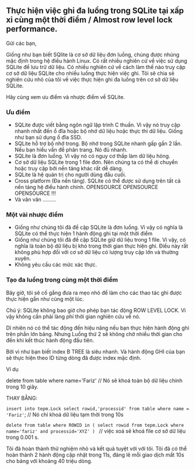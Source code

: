 ## Thực hiện việc ghi đa luồng trong SQLite tại xấp xỉ cùng một thời điểm / Almost row level lock performance.

Gửi các bạn,

Giống như bạn biết SQlite là cơ sở dữ liệu đơn luồng, chúng được nhúng mặc định trong hệ điều hành Linux. Có rất nhiều nghiên cứ về việc sử dụng SQLite để lưu trữ dữ liệu. Có nhiều nghiên cứ về cách làm thế nào truy cập cơ sở dữ liệu SQLite cho nhiều luồng thực hiện việc ghi. Tôi sẽ chia sẻ nghiên cứu nhỏ của tôi về việc thực hiện ghi đa luồng trên cơ sở dữ liệu SQLite.

Hãy cùng xem ưu điểm và nhược điểm về SQLite.

### Ưu điểm

* SQLite được viết bằng ngôn ngữ lập trình C thuần. Vì vậy nó truy cập nhanh nhất đến ổ đĩa hoặc bộ nhớ dữ liệu hoặc thực thi dữ liệu. Giống như bạn sử dụng ổ đĩa SSD.
* SQLite hỗ trợ bộ nhớ trong. Bộ nhớ trong SQLite nhanh gấp gần 2 lần. Nếu bạn hiểu vấn đề phân trang. Nó đủ nhanh.
* SQLite là đơn luồng. Vì vậy nó có nguy cơ thấp làm dữ liệu hỏng.
* Cơ sở dữ liệu SQLite trong 1 file đơn. Nên chúng ta có thể di chuyển hoặc truy cập bởi nền tảng khác rất dễ dàng.
* SQLite là hệ quản trị cho người dùng đầu cuối.
* Cross platform (Đa nền tảng). SQLite có thể được sử dụng trên tất cả nền tảng hệ điều hành chính.
OPENSOURCE OPENSOURCE OPENSOURCE !!!
* Và vân vân ………

### Một vài nhược điểm

* Giống như chúng tôi đã đề cập SQLite là đơn luồng. Vì vậy có nghĩa là SQLite có thể thực hiện 1 hành động ghi tại một thời điểm
* Giống như chúng tôi đã đề cập SQLite giữ dữ liệu trong 1 file. Vì vậy, có nghĩa là toàn bộ dữ liệu bị khó trong thời gian thực hiện ghi. Điều này rất không phù hợp đối với cơ sở dữ liệu có lượng truy cập lớn và thường xuyên.
* Không yêu cầu các mức xác thực.

### Tạo đa luồng trong cùng một thời điểm

Bây giờ, tôi sẽ cố gắng đưa ra mẹo nhỏ để làm cho các thao tác ghi được thực hiện gần như cùng một lúc.

Chú ý: SQLite không bao giờ cho phép bạn tác động ROW LEVEL LOCK. Vì vậy không cần phải làng phí thời gian nghiên cứu về nó.

Dĩ nhiên nó có thể tác động đến hiệu năng nếu bạn thực hiện hành động ghi trên phần lớn bảng. Nhưng Luồng thứ 2 sẽ không chờ nhiều thời gian cho đến khi kết thúc hành động đầu tiên.

Bời vì như bạn biết index B TREE là siêu nhanh. Và hành động GHI của bạn sẽ thực hiện theo ID từng dòng đã được index mặc định.

Ví dụ

delete from table where name='Fariz' // Nó sẽ khoá toàn bộ dữ liệu chính trong 10 giây.

THAY BẰNG: 

`insert into tepm.Lock select rowid,'processid' from table where name = 'Fariz'`; // Nó chỉ khoá dữ liệu tạm thời trong 10s

`delete from table where ROWID in ( select rowid from tepm.Lock where name='fariz' and processid='XYZ' ) ` // việc xoá sẽ khoá file cơ sở dữ liệu trong  0.001 s.

Tôi đã hoàn thành thử nghiệm nhỏ và kết quả tuyệt vời với tôi. Tôi đã có thể hoàn thành 2 hành động cập nhật trong 11s, đáng lẽ mỗi giao dịch mất 10s cho bảng với khoảng 40 triệu dòng.



